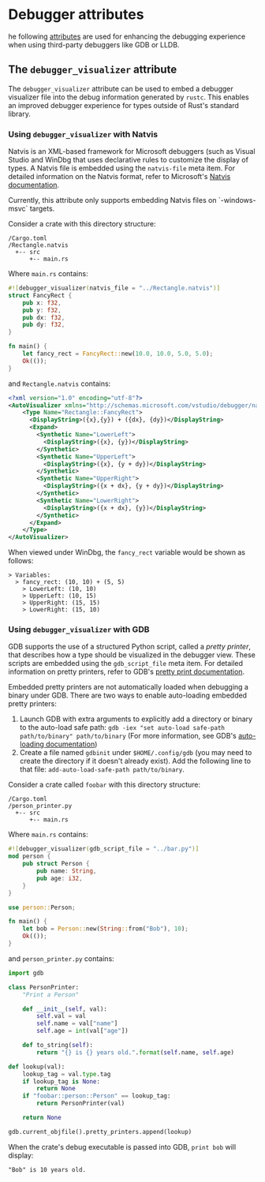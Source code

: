 # Debugger attributes

he following [attributes] are used for enhancing the debugging experience when using third-party debuggers like GDB or LLDB.

## The `debugger_visualizer` attribute

The `debugger_visualizer` attribute can be used to embed a debugger visualizer file into the debug information generated by `rustc`.
This enables an improved debugger experience for types outside of Rust's standard library.

### Using `debugger_visualizer` with Natvis

Natvis is an XML-based framework for Microsoft debuggers (such as Visual Studio and WinDbg that uses declarative rules to customize the display of types.
A Natvis file is embedded using the `natvis-file` meta item.
For detailed information on the Natvis format, refer to Microsoft's [Natvis documentation].

<div class="warning">
Currently, this attribute only supports embedding Natvis files on `-windows-msvc` targets.
</div>

Consider a crate with this directory structure:

```text
/Cargo.toml
/Rectangle.natvis
  +-- src
      +-- main.rs
```

Where `main.rs` contains:

```rust ignore
#![debugger_visualizer(natvis_file = "../Rectangle.natvis")]
struct FancyRect {
    pub x: f32,
    pub y: f32,
    pub dx: f32,
    pub dy: f32,
}

fn main() {
    let fancy_rect = FancyRect::new(10.0, 10.0, 5.0, 5.0);
    Ok(());
}
```

and `Rectangle.natvis` contains:

```xml
<?xml version="1.0" encoding="utf-8"?>
<AutoVisualizer xmlns="http://schemas.microsoft.com/vstudio/debugger/natvis/2010">
    <Type Name="Rectangle::FancyRect">
      <DisplayString>({x},{y}) + ({dx}, {dy})</DisplayString>
      <Expand>
        <Synthetic Name="LowerLeft">
          <DisplayString>({x}, {y})</DisplayString>
        </Synthetic>
        <Synthetic Name="UpperLeft">
          <DisplayString>({x}, {y + dy})</DisplayString>
        </Synthetic>
        <Synthetic Name="UpperRight">
          <DisplayString>({x + dx}, {y + dy})</DisplayString>
        </Synthetic>
        <Synthetic Name="LowerRight">
          <DisplayString>({x + dx}, {y})</DisplayString>
        </Synthetic>
      </Expand>
    </Type>
</AutoVisualizer>
```

When viewed under WinDbg, the `fancy_rect` variable would be shown as follows:

```text
> Variables:
  > fancy_rect: (10, 10) + (5, 5)
    > LowerLeft: (10, 10)
    > UpperLeft: (10, 15)
    > UpperRight: (15, 15)
    > LowerRight: (15, 10)
```

### Using `debugger_visualizer` with GDB

GDB supports the use of a structured Python script, called a *pretty printer*, that describes how a type should be visualized in the debugger view.
These scripts are embedded using the `gdb_script_file` meta item.
For detailed information on pretty printers, refer to GDB's [pretty print documentation].

Embedded pretty printers are not automatically loaded when debugging a binary under GDB.
There are two ways to enable auto-loading embedded pretty printers:
1. Launch GDB with extra arguments to explicitly add a directory or binary to the auto-load safe path: `gdb -iex "set auto-load safe-path path/to/binary" path/to/binary` (For more information, see GDB's [auto-loading documentation])
1. Create a file named `gdbinit` under `$HOME/.config/gdb` (you may need to create the directory if it doesn't already exist). Add the following line to that file: `add-auto-load-safe-path path/to/binary`.

Consider a crate called `foobar` with this directory structure:

```text
/Cargo.toml
/person_printer.py
  +-- src
      +-- main.rs
```

Where `main.rs` contains:

```rust ignore
#![debugger_visualizer(gdb_script_file = "../bar.py")]
mod person {
    pub struct Person {
        pub name: String,
        pub age: i32,
    }
}

use person::Person;

fn main() {
    let bob = Person::new(String::from("Bob"), 10);
    Ok(());
}
```

and `person_printer.py` contains:

```python
import gdb

class PersonPrinter:
    "Print a Person"

    def __init__(self, val):
        self.val = val
        self.name = val["name"]
        self.age = int(val["age"])

    def to_string(self):
        return "{} is {} years old.".format(self.name, self.age)

def lookup(val):
    lookup_tag = val.type.tag
    if lookup_tag is None:
        return None
    if "foobar::person::Person" == lookup_tag:
        return PersonPrinter(val)

    return None

gdb.current_objfile().pretty_printers.append(lookup)
```

When the crate's debug executable is passed into GDB, `print bob` will display:

```text
"Bob" is 10 years old.
```

[auto-loading documentation]: https://sourceware.org/gdb/onlinedocs/gdb/Auto_002dloading-safe-path.html
[attributes]: ../attributes.md
[Natvis documentation]: https://docs.microsoft.com/en-us/visualstudio/debugger/create-custom-views-of-native-objects
[pretty print documentation]: https://sourceware.org/gdb/onlinedocs/gdb/Pretty-Printing.html
